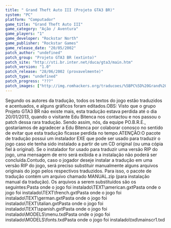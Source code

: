 ```yaml
---
title: " Grand Theft Auto III (Projeto GTA3 BR)"
system: "PC"
platform: "Computador"
game_title: "Grand Theft Auto III"
game_category: "Ação / Aventura"
game_players: "1"
game_developer: "Rockstar North"
game_publisher: "Rockstar Games"
game_release_date: "20/05/2002"
patch_author: "undefined"
patch_group: "Projeto GTA3 BR (extinto)"
patch_site: "http://sti.br.inter.net/duca/gta3/main.htm"
patch_version: "1.0"
patch_release: "28/06/2002 (provavelmente)"
patch_type: "undefined"
patch_progress: "???"
patch_images: ["http://img.romhackers.org/traducoes/%5BPC%5D%20Grand%20Theft%20Auto%20III%20-%20Projeto%20GTA3%20BR%20-%201.jpg","http://img.romhackers.org/traducoes/%5BPC%5D%20Grand%20Theft%20Auto%20III%20-%20Projeto%20GTA3%20BR%20-%202.jpg","http://img.romhackers.org/traducoes/%5BPC%5D%20Grand%20Theft%20Auto%20III%20-%20Projeto%20GTA3%20BR%20-%203.jpg"]
---
```

Segundo os autores da tradução, todos os textos do jogo estão traduzidos e acentuados, e alguns gráficos foram editados.OBS: Visto que o grupo Projeto GTA3 BR não existe mais, esta tradução estava perdida até o dia 20/01/2013, quando o visitante Edu Bitenca nos contactou e nos passou o patch dessa rara tradução. Sendo assim, nós, da equipe PO.B.R.E., gostaríamos de agradecer a Edu Bitenca por colaborar conosco no sentido de evitar que esta tradução ficasse perdida no tempo.ATENÇÃO:O pacote de tradução possui um instalador EXE que pode ser usado para traduzir o jogo caso ele tenha sido instalado a partir de um CD original (ou uma cópia fiel à original). Se o instalador for usado para traduzir uma versão RIP do jogo, uma mensagem de erro será exibida e a instalação não poderá ser concluída.Contudo, caso o jogador deseje instalar a tradução em uma versão RIP do jogo, será preciso substituir manualmente alguns arquivos originais do jogo pelos respectivos traduzidos. Para isso, o pacote de tradução contém um arquivo chamado MANUAL.zip (para instalação manual da tradução). Os arquivos a serem substituídos são os seguintes:Pasta onde o jogo foi instalado\TEXT\american.gxtPasta onde o jogo foi instalado\TEXT\french.gxtPasta onde o jogo foi instalado\TEXT\german.gxtPasta onde o jogo foi instalado\TEXT\italian.gxtPasta onde o jogo foi instalado\TEXT\spanish.gxtPasta onde o jogo foi instalado\MODELS\menu.txdPasta onde o jogo foi instalado\MODELS\fonts.txdPasta onde o jogo foi instalado\txd\mainscr1.txd